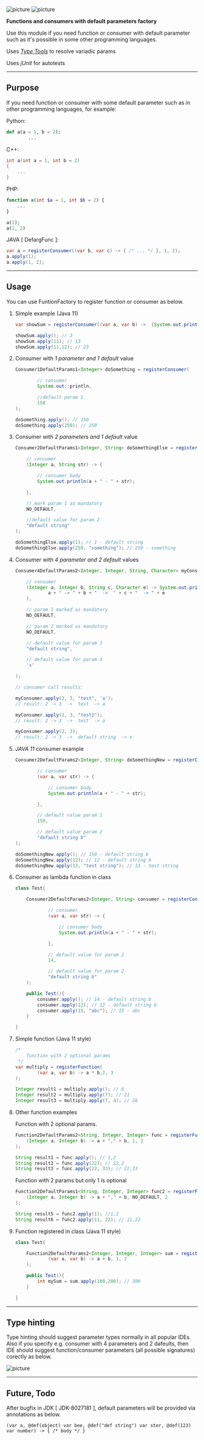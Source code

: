 ![picture](https://img.shields.io/badge/license-Apache%202.0-blue)
![picture](https://img.shields.io/badge/Java-11.0.1-green)

**Functions and consumers with default parameters factory**

Use this module if you need function or consumer with default parameter such as it's possible in some other programming languages.

Uses *[Type Tools](https://github.com/jhalterman/typetools)* to resolve variadic params

Uses *jUnit* for autotests

---

## Purpose

If you need function or consumer with some default parameter such as in other programming languages, for example:

Python:

```python
def a(a = 1, b = 2):
        ...
```        

C++:

```cpp
int a(int a = 1, int b = 2) 
{ 
    ...
}
```


PHP:

```php
function a(int $a = 1, int $b = 2) { 
    ... 
}

a(1);
a(1, 2)
```		
	
JAVA [ DefargFunc ]:
```java
var a = registerConsumer((var b, var c) -> { /* ... */ }, 1, 2);
a.apply(1);
a.apply(1, 2);
```

---

## Usage

You can use FuntionFactory to register function or consumer as below.

1. Simple example (Java 11)
    ```java
    var showSum = registerConsumer((var a, var b) ->  {System.out.println(a + b);}, 1, 2);
    
    showSum.apply(); // 3
    showSum.apply(11); // 13
    showSum.apply(11,12); // 23
    ```
2. Consumer with *1 parameter and 1 default* value

    ```java
    Consumer1DefaultParams1<Integer> doSomething = registerConsumer(
    
            // consumer
            System.out::println,
    
            //default param 1
            150
    );
    
    doSomething.apply(); // 150
    doSomething.apply(250); // 250
    ```
            




3. Consumer with *2 parameters and 1 default* value
    ```java
    Consumer2DefaultParams1<Integer, String> doSomethingElse = registerConsumer(
    
        // consumer
        (Integer a, String str) -> {
    
            // consumer body
            System.out.println(a + " - " + str);
    
        },
    
        // mark param 1 as mandatory
        NO_DEFAULT,
    
        //default value for param 2
        "default string"
    );
    
    doSomethingElse.apply(1); // 1 - default string
    doSomethingElse.apply(250, "something"); // 250 - something
    ```
    


4. Consumer with *4 parameter and 2 default* values
    ```java
    Consumer4DefaultParams2<Integer, Integer, String, Character> myConsumer = registerConsumer(
    
        // consumer
        (Integer a, Integer b, String c, Character e) -> System.out.println(
                a + " -> " + b + "  ->  " + c + "  -> " + e
        ),
    
        // param 1 marked as mandatory
        NO_DEFAULT,
    
        // param 2 marked as mandatory
        NO_DEFAULT,
    
        // default value for param 3
        "default string",
    
        // default value for param 4
        'x'
    
    );
    
    // consumer call results:
    
    myConsumer.apply(2, 3, "test", 'a');
    // result: 2 -> 3  ->  test  -> a
    
    myConsumer.apply(2, 3, "test2");
    // result: 2 -> 3  ->  test  -> a
    
    myConsumer.apply(2, 3);
    // result: 2 -> 3  ->  default string  -> x
    ```
    



5. *JAVA 11* consumer example
    ```java
    Consumer2DefaultParams2<Integer, String> doSomethingNew = registerConsumer(
    
            // consumer
            (var a, var str) -> {
    
                // consumer body
                System.out.println(a + " - " + str);
    
            },
    
            // default value param 1
            150,
    
            // default value param 2
            "default string b"
    );
    
    doSomethingNew.apply(); // 150 - default string b
    doSomethingNew.apply(12); // 12 - default string b
    doSomethingNew.apply(13, "test string"); // 13 - test string
    ```
            
            
		

		
6. Consumer as lambda function in class
    ```java
    class Test{
    
        Consumer2DefaultParams2<Integer, String> consumer = registerConsumer(
    
                // consumer
                (var a, var str) -> {
    
                    // consumer body
                    System.out.println(a + " - " + str);
    
                },
    
                // default value for param 2
                14,
    
                // default value for param 2
                "default string b"
        );
    
        public Test(){
            consumer.apply(); // 14 - default string b
            consumer.apply(12); // 12 - default string b
            consumer.apply(15, "abc"); // 15 - abc
        }
    
    }
    ```



7. Simple function (Java 11 style)
    ```java
    /*
        function with 2 optional params
     */
    var multiply = registerFunction(
            (var a, var b) -> a * b,2, 3
    );
    
    Integer result1 = multiply.apply(); // 6
    Integer result2 = multiply.apply(7); // 21
    Integer result3 = multiply.apply(7, 4); // 28
    ```

8. Other function examples

    Function with 2 optional params.
    
    ```java
    Function2DefaultParams2<String, Integer, Integer> func = registerFunction(
        (Integer a, Integer b) -> a + "," + b, 1, 2
    );
    
    String result1 = func.apply(); // 1,2
    String result2 = func.apply(22); // 22,2
    String result3 = func.apply(22, 33); // 22,33
    ```
    
    Function with 2 params but only 1 is optional
    
    ```java
    Function2DefaultParams1<String, Integer, Integer> func2 = registerFunction(
        (Integer a, Integer b) -> a + "," + b, NO_DEFAULT, 2
    );
    
    String result5 = func2.apply(1); //1,2
    String result6 = func2.apply(11, 22); // 11,22
    ```

9. Function registered in class (Java 11 style)
    ```java
    class Test{
    
        Function2DefaultParams2<Integer, Integer, Integer> sum = registerFunction(
                (var a, var b) -> a + b, 1, 2
        );
    
        public Test(){
            int mySum = sum.apply(100,200); // 300
        }
    
    }
    ```
---


## Type hinting

Type hinting should suggest parameter types normally in all popular IDEs. Also if you specify e.g. consumer with 4 parameters and 2 dafeults, then IDE 
should suggest function/consumer parameters (all possible signatures) corectly as below.

![picture](images/type-hinting.png)


---

## Future, Todo

After bugfix in JDK [ JDK-8027181 ], default parameters will be provided via annotations as below.


	(var a, @def(object) var bee, @def("def string") var ster, @def(123) var number) -> { /* body */ }


